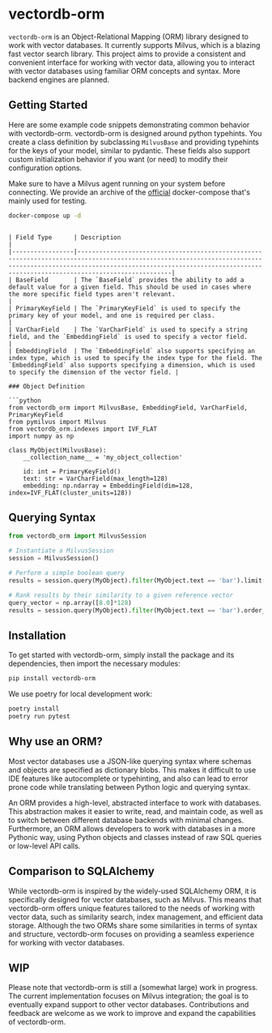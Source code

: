 # vectordb-orm

`vectordb-orm` is an Object-Relational Mapping (ORM) library designed to work with vector databases. It currently supports Milvus, which is a blazing fast vector search library. This project aims to provide a consistent and convenient interface for working with vector data, allowing you to interact with vector databases using familiar ORM concepts and syntax. More backend engines are planned.

## Getting Started

Here are some example code snippets demonstrating common behavior with vectordb-orm. vectordb-orm is designed around python typehints. You create a class definition by subclassing `MilvusBase` and providing typehints for the keys of your model, similar to pydantic. These fields also support custom initialization behavior if you want (or need) to modify their configuration options.

Make sure to have a Milvus agent running on your system before connecting. We provide an archive of the [official](https://milvus.io/docs/install_standalone-docker.md) docker-compose that's mainly used for testing.

```bash
docker-compose up -d
```
```

| Field Type      | Description                                                                                                                                                                                                                                |
|-----------------|--------------------------------------------------------------------------------------------------------------------------------------------------------------------------------------------------------------------------------------------|
| BaseField       | The `BaseField` provides the ability to add a default value for a given field. This should be used in cases where the more specific field types aren't relevant.                                                                           |
| PrimaryKeyField | The `PrimaryKeyField` is used to specify the primary key of your model, and one is required per class.                                                                                                                                     |
| VarCharField    | The `VarCharField` is used to specify a string field, and the `EmbeddingField` is used to specify a vector field.                                                                                                                          |
| EmbeddingField  | The `EmbeddingField` also supports specifying an index type, which is used to specify the index type for the field. The `EmbeddingField` also supports specifying a dimension, which is used to specify the dimension of the vector field. |

### Object Definition

```python
from vectordb_orm import MilvusBase, EmbeddingField, VarCharField, PrimaryKeyField
from pymilvus import Milvus
from vectordb_orm.indexes import IVF_FLAT
import numpy as np

class MyObject(MilvusBase):
    __collection_name__ = 'my_object_collection'

    id: int = PrimaryKeyField()
    text: str = VarCharField(max_length=128)
    embedding: np.ndarray = EmbeddingField(dim=128, index=IVF_FLAT(cluster_units=128))
```

## Querying Syntax

```python
from vectordb_orm import MilvusSession

# Instantiate a MilvusSession
session = MilvusSession()

# Perform a simple boolean query
results = session.query(MyObject).filter(MyObject.text == 'bar').limit(2).all()

# Rank results by their similarity to a given reference vector
query_vector = np.array([8.0]*128)
results = session.query(MyObject).filter(MyObject.text == 'bar').order_by_similarity(MyObject.embedding, query_vector).limit(2).all()
```

## Installation

To get started with vectordb-orm, simply install the package and its dependencies, then import the necessary modules:

```bash
pip install vectordb-orm
```

We use poetry for local development work:

```bash
poetry install
poetry run pytest
```

## Why use an ORM?

Most vector databases use a JSON-like querying syntax where schemas and objects are specified as dictionary blobs. This makes it difficult to use IDE features like autocomplete or typehinting, and also can lead to error prone code while translating between Python logic and querying syntax.

An ORM provides a high-level, abstracted interface to work with databases. This abstraction makes it easier to write, read, and maintain code, as well as to switch between different database backends with minimal changes. Furthermore, an ORM allows developers to work with databases in a more Pythonic way, using Python objects and classes instead of raw SQL queries or low-level API calls.

## Comparison to SQLAlchemy

While vectordb-orm is inspired by the widely-used SQLAlchemy ORM, it is specifically designed for vector databases, such as Milvus. This means that vectordb-orm offers unique features tailored to the needs of working with vector data, such as similarity search, index management, and efficient data storage. Although the two ORMs share some similarities in terms of syntax and structure, vectordb-orm focuses on providing a seamless experience for working with vector databases.

## WIP

Please note that vectordb-orm is still a (somewhat large) work in progress. The current implementation focuses on Milvus integration; the goal is to eventually expand support to other vector databases. Contributions and feedback are welcome as we work to improve and expand the capabilities of vectordb-orm.
